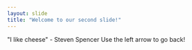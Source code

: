 ```yaml
---
layout: slide
title: "Welcome to our second slide!"
---
```

"I like cheese" - Steven Spencer
Use the left arrow to go back!
